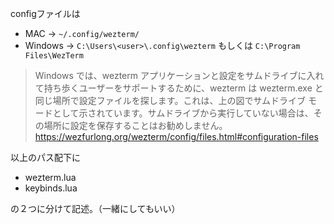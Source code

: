 configファイルは
- MAC -> `~/.config/wezterm/`
- Windows -> `C:\Users\<user>\.config\wezterm` もしくは `C:\Program Files\WezTerm`

> Windows では、wezterm アプリケーションと設定をサムドライブに入れて持ち歩くユーザーをサポートするために、wezterm は wezterm.exe と同じ場所で設定ファイルを探します。これは、上の図でサムドライブ モードとして示されています。サムドライブから実行していない場合は、その場所に設定を保存することはお勧めしません。
> https://wezfurlong.org/wezterm/config/files.html#configuration-files


以上のパス配下に
- wezterm.lua
- keybinds.lua

の２つに分けて記述。（一緒にしてもいい）
